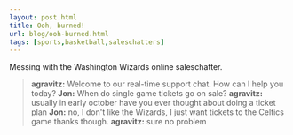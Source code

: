 ```yaml
---
layout: post.html
title: Ooh, burned!
url: blog/ooh-burned.html
tags: [sports,basketball,saleschatters]
---
```

Messing with the Washington Wizards online saleschatter. 

> **agravitz:** Welcome to our real-time support chat. How can I help you today? **Jon:** When do single game tickets go on sale? **agravitz:** usually in early october have you ever thought about doing a ticket plan **Jon:** no, I don't like the Wizards, I just want tickets to the Celtics game thanks though. **agravitz:** sure no problem
